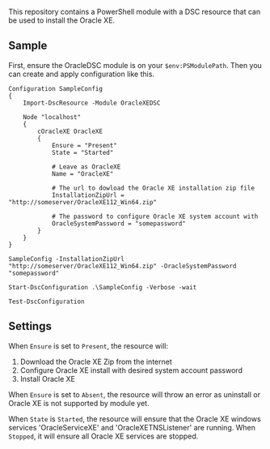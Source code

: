This repository contains a PowerShell module with a DSC resource that can be used to install the Oracle XE.

## Sample

First, ensure the OracleDSC module is on your `$env:PSModulePath`. Then you can create and apply configuration like this.

```
Configuration SampleConfig
{
    Import-DscResource -Module OracleXEDSC
 
    Node "localhost"
    {
        cOracleXE OracleXE 
        { 
            Ensure = "Present" 
            State = "Started"
            
            # Leave as OracleXE             
            Name = "OracleXE"
 
            # The url to dowload the Oracle XE installation zip file
            InstallationZipUrl = "http://someserver/OracleXE112_Win64.zip"
            
            # The password to configure Oracle XE system account with
            OracleSystemPassword = "somepassword"            
        }
    }
}
 
SampleConfig -InstallationZipUrl "http://someserver/OracleXE112_Win64.zip" -OracleSystemPassword "somepassword"

Start-DscConfiguration .\SampleConfig -Verbose -wait

Test-DscConfiguration
```

## Settings

When `Ensure` is set to `Present`, the resource will:

 1. Download the Oracle XE Zip from the internet
 2. Configure Oracle XE install with desired system account password
 3. Install Oracle XE 

When `Ensure` is set to `Absent`, the resource will throw an error as uninstall or Oracle XE is not supported by module yet.

When `State` is `Started`, the resource will ensure that the Oracle XE windows services 'OracleServiceXE' and 'OracleXETNSListener' are running. When `Stopped`, it will ensure all Oracle XE services are stopped.


